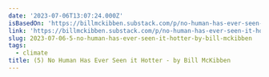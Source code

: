 ```yaml
---
date: '2023-07-06T13:07:24.000Z'
isBasedOn: 'https://billmckibben.substack.com/p/no-human-has-ever-seen-it-hotter'
link: 'https://billmckibben.substack.com/p/no-human-has-ever-seen-it-hotter'
slug: 2023-07-06-5-no-human-has-ever-seen-it-hotter-by-bill-mckibben
tags:
  - climate
title: (5) No Human Has Ever Seen it Hotter - by Bill McKibben
---
```


